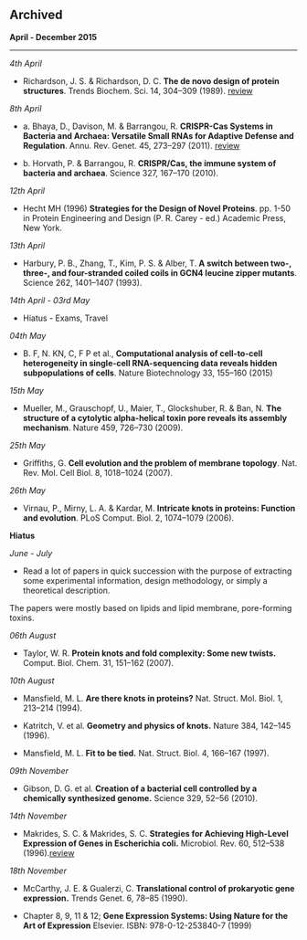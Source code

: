 Archived
--------

**April - December 2015**

------

*4th April*

* Richardson, J. S. & Richardson, D. C. **The de novo design of protein
   structures**. Trends Biochem. Sci. 14, 304–309 (1989). [review](april-15/04-protein-engineering/review.md)

*8th April*

* a. Bhaya, D., Davison, M. & Barrangou, R. **CRISPR-Cas Systems in Bacteria and
   Archaea: Versatile Small RNAs for Adaptive Defense and Regulation**. Annu.
   Rev. Genet. 45, 273–297 (2011). [review](april-15/08-crispr-cas/review-a.md)

* b. Horvath, P. & Barrangou, R. **CRISPR/Cas, the immune system of bacteria and
   archaea**. Science 327, 167–170 (2010).


*12th April*

* Hecht MH (1996) **Strategies for the Design of Novel Proteins**. pp. 1-50 in
   Protein Engineering and Design (P. R. Carey - ed.) Academic Press, New York.

*13th April*

* Harbury, P. B., Zhang, T., Kim, P. S. & Alber, T. **A switch between two-,
   three-, and four-stranded coiled coils in GCN4 leucine zipper mutants**.
   Science 262, 1401–1407 (1993).

*14th April - 03rd May*

* Hiatus - Exams, Travel

*04th May*

* B. F, N. KN, C, F P et al., **Computational analysis of cell-to-cell
   heterogeneity in single-cell RNA-sequencing data reveals hidden
   subpopulations of cells**. Nature Biotechnology 33, 155–160 (2015)

*15th May*

* Mueller, M., Grauschopf, U., Maier, T., Glockshuber, R. & Ban, N. **The
structure of a cytolytic alpha-helical toxin pore reveals its assembly
mechanism**. Nature 459, 726–730 (2009).

*25th May*

* Griffiths, G. **Cell evolution and the problem of membrane topology**. Nat.
  Rev. Mol. Cell Biol. 8, 1018–1024 (2007).

*26th May*

* Virnau, P., Mirny, L. A. & Kardar, M. **Intricate knots in proteins:
  Function and evolution**. PLoS Comput. Biol. 2, 1074–1079 (2006).

**Hiatus**

*June - July*

* Read a lot of papers in quick succession with the purpose of extracting
some experimental information, design methodology, or simply a theoretical
description.

The papers were mostly based on lipids and lipid membrane, pore-forming toxins.

*06th August*

* Taylor, W. R. **Protein knots and fold complexity: Some new twists.** Comput.
  Biol. Chem. 31, 151–162 (2007).

*10th August*

* Mansfield, M. L. **Are there knots in proteins?** Nat. Struct. Mol. Biol. 1, 213–214 (1994).

* Katritch, V. et al. **Geometry and physics of knots.** Nature 384, 142–145 (1996).

* Mansfield, M. L. **Fit to be tied.** Nat. Struct. Biol. 4, 166–167 (1997).

*09th November*

* Gibson, D. G. et al. **Creation of a bacterial cell controlled by a chemically
  synthesized genome.** Science 329, 52–56 (2010).

*14th November*

* Makrides, S. C. & Makrides, S. C. **Strategies for Achieving High-Level
  Expression of Genes in Escherichia coli.** Microbiol. Rev. 60, 512–538
(1996).[review](nov-15/14-gene-expression-review.md)

*18th November*

* McCarthy, J. E. & Gualerzi, C. **Translational control of prokaryotic gene
expression.** Trends Genet. 6, 78–85 (1990).

* Chapter 8, 9, 11 & 12;  **Gene Expression Systems: Using Nature for the Art of
Expression** Elsevier. ISBN: 978-0-12-253840-7 (1999)
